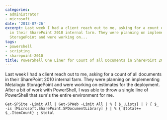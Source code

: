```yaml
---
categories:
- administrator
- microsoft
date: '2013-07-26'
excerpt: Last week I had a client reach out to me, asking for a count of all documents
  in their SharePoint 2010 internal farm. They were planning on implementing Metalogix
  StoragePoint and were working on...
tags:
- powershell
- scripting
- sharepoint-2010
title: PowerShell One Liner for Count of all Documents in SharePoint 2010 Farm
---
```


Last week I had a client reach out to me, asking for a count of all documents in their SharePoint 2010 internal farm. They were planning on implementing Metalogix StoragePoint and were working on estimates for the deployment.  
After a bit of work with PowerShell, I was able to throw a single line of PowerShell that sum's the entire environment for me.

```
Get-SPSite -Limit All | Get-SPWeb -Limit All | % { $_.Lists} | ? { $_ -is [Microsoft.SharePoint.SPDocumentLibrary] } | % { $total+= $_.ItemCount} ; $total
```